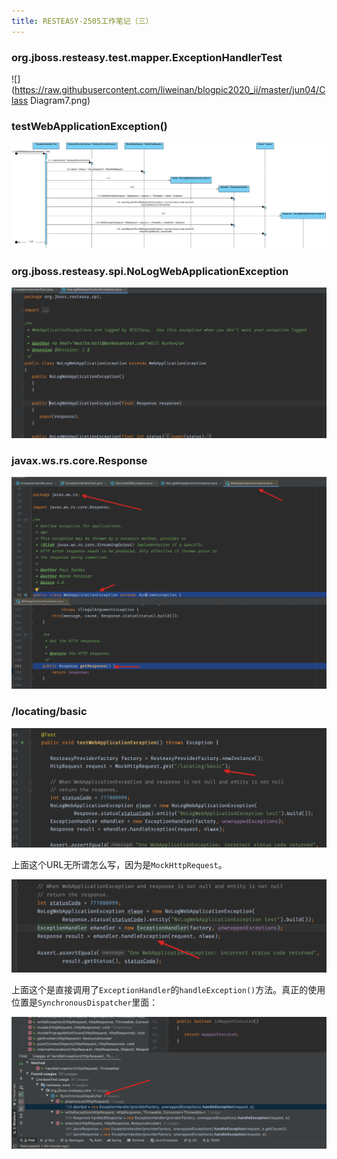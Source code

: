 ```yaml
---
title: RESTEASY-2505工作笔记（三）
---
```


### org.jboss.resteasy.test.mapper.ExceptionHandlerTest

![](https://raw.githubusercontent.com/liweinan/blogpic2020_ii/master/jun04/Class Diagram7.png)

### testWebApplicationException()

![](https://raw.githubusercontent.com/liweinan/blogpic2020_ii/master/jun04/org.jboss.resteasy.test.mapper.ExceptionHandlerTest.testWebApplicationException().png)

### org.jboss.resteasy.spi.NoLogWebApplicationException

![](https://raw.githubusercontent.com/liweinan/blogpic2020_ii/master/jun04/854F540A-30C8-413F-974B-E97779020BA3.png)

### javax.ws.rs.core.Response

![](https://raw.githubusercontent.com/liweinan/blogpic2020_ii/master/jun04/3705197A-16B2-4719-A7EE-29C7A0A29AA5.png)

### /locating/basic

![](https://raw.githubusercontent.com/liweinan/blogpic2020_ii/master/jun04/472DBCF0-8572-493C-99F8-CCA560B52EE6.png)

上面这个URL无所谓怎么写，因为是`MockHttpRequest`。 

![](https://raw.githubusercontent.com/liweinan/blogpic2020_ii/master/jun04/7D88C8E3-66DA-4F82-AB10-20A93380C446.png)

上面这个是直接调用了`ExceptionHandler`的`handleException()`方法。真正的使用位置是`SynchronousDispatcher`里面：

![](https://raw.githubusercontent.com/liweinan/blogpic2020_ii/master/jun04/6A39CBC6-FAE3-4A39-A957-FD2C7B3CB545.png)
